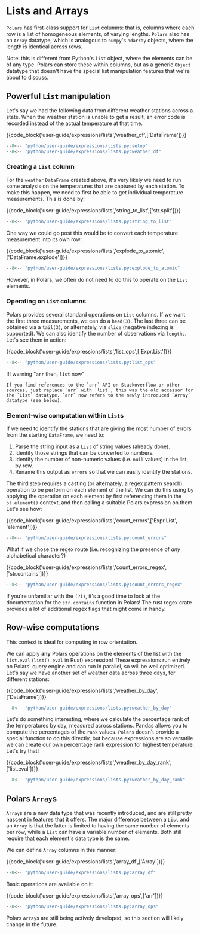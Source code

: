 # Lists and Arrays

`Polars` has first-class support for `List` columns: that is, columns where each row is a list of homogeneous elements, of varying lengths. `Polars` also has an `Array` datatype, which is analogous to `numpy`'s `ndarray` objects, where the length is identical across rows.

Note: this is different from Python's `list` object, where the elements can be of any type. Polars can store these within columns, but as a generic `Object` datatype that doesn't have the special list manipulation features that we're about to discuss.

## Powerful `List` manipulation

Let's say we had the following data from different weather stations across a state. When the weather station is unable to get a result, an error code is recorded instead of the actual temperature at that time.

{{code_block('user-guide/expressions/lists','weather_df',['DataFrame'])}}

```python exec="on" result="text" session="user-guide/lists"
--8<-- "python/user-guide/expressions/lists.py:setup"
--8<-- "python/user-guide/expressions/lists.py:weather_df"
```

### Creating a `List` column

For the `weather` `DataFrame` created above, it's very likely we need to run some analysis on the temperatures that are captured by each station. To make this happen, we need to first be able to get individual temperature measurements. This is done by:

{{code_block('user-guide/expressions/lists','string_to_list',['str.split'])}}

```python exec="on" result="text" session="user-guide/lists"
--8<-- "python/user-guide/expressions/lists.py:string_to_list"
```

One way we could go post this would be to convert each temperature measurement into its own row:

{{code_block('user-guide/expressions/lists','explode_to_atomic',['DataFrame.explode'])}}

```python exec="on" result="text" session="user-guide/lists"
--8<-- "python/user-guide/expressions/lists.py:explode_to_atomic"
```

However, in Polars, we often do not need to do this to operate on the `List` elements.

### Operating on `List` columns

Polars provides several standard operations on `List` columns. If we want the first three measurements, we can do a `head(3)`. The last three can be obtained via a `tail(3)`, or alternately, via `slice` (negative indexing is supported). We can also identify the number of observations via `lengths`. Let's see them in action:

{{code_block('user-guide/expressions/lists','list_ops',['Expr.List'])}}

```python exec="on" result="text" session="user-guide/lists"
--8<-- "python/user-guide/expressions/lists.py:list_ops"
```

!!! warning "`arr` then, `list` now"

    If you find references to the `arr` API on Stackoverflow or other sources, just replace `arr` with `list`, this was the old accessor for the `List` datatype. `arr` now refers to the newly introduced `Array` datatype (see below).

### Element-wise computation within `List`s

If we need to identify the stations that are giving the most number of errors from the starting `DataFrame`, we need to:

1. Parse the string input as a `List` of string values (already done).
2. Identify those strings that can be converted to numbers.
3. Identify the number of non-numeric values (i.e. `null` values) in the list, by row.
4. Rename this output as `errors` so that we can easily identify the stations.

The third step requires a casting (or alternately, a regex pattern search) operation to be perform on each element of the list. We can do this using by applying the operation on each element by first referencing them in the `pl.element()` context, and then calling a suitable Polars expression on them. Let's see how:

{{code_block('user-guide/expressions/lists','count_errors',['Expr.List', 'element'])}}

```python exec="on" result="text" session="user-guide/lists"
--8<-- "python/user-guide/expressions/lists.py:count_errors"
```

What if we chose the regex route (i.e. recognizing the presence of _any_ alphabetical character?)

{{code_block('user-guide/expressions/lists','count_errors_regex',['str.contains'])}}

```python exec="on" result="text" session="user-guide/lists"
--8<-- "python/user-guide/expressions/lists.py:count_errors_regex"
```

If you're unfamiliar with the `(?i)`, it's a good time to look at the documentation for the `str.contains` function in Polars! The rust regex crate provides a lot of additional regex flags that might come in handy.

## Row-wise computations

This context is ideal for computing in row orientation.

We can apply **any** Polars operations on the elements of the list with the `list.eval` (`list().eval` in Rust) expression! These expressions run entirely on Polars' query engine and can run in parallel, so will be well optimized. Let's say we have another set of weather data across three days, for different stations:

{{code_block('user-guide/expressions/lists','weather_by_day',['DataFrame'])}}

```python exec="on" result="text" session="user-guide/lists"
--8<-- "python/user-guide/expressions/lists.py:weather_by_day"
```

Let's do something interesting, where we calculate the percentage rank of the temperatures by day, measured across stations. Pandas allows you to compute the percentages of the `rank` values. `Polars` doesn't provide a special function to do this directly, but because expressions are so versatile we can create our own percentage rank expression for highest temperature. Let's try that!

{{code_block('user-guide/expressions/lists','weather_by_day_rank',['list.eval'])}}

```python exec="on" result="text" session="user-guide/lists"
--8<-- "python/user-guide/expressions/lists.py:weather_by_day_rank"
```

## Polars `Array`s

`Array`s are a new data type that was recently introduced, and are still pretty nascent in features that it offers. The major difference between a `List` and an `Array` is that the latter is limited to having the same number of elements per row, while a `List` can have a variable number of elements. Both still require that each element's data type is the same.

We can define `Array` columns in this manner:

{{code_block('user-guide/expressions/lists','array_df',['Array'])}}

```python exec="on" result="text" session="user-guide/lists"
--8<-- "python/user-guide/expressions/lists.py:array_df"
```

Basic operations are available on it:

{{code_block('user-guide/expressions/lists','array_ops',['arr'])}}

```python exec="on" result="text" session="user-guide/lists"
--8<-- "python/user-guide/expressions/lists.py:array_ops"
```

Polars `Array`s are still being actively developed, so this section will likely change in the future.
